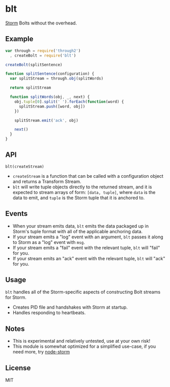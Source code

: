 # blt

[Storm](https://storm.apache.org/) Bolts without the overhead.

## Example

```javascript
var through = require('through2')
  , createBolt = require('blt')

createBolt(splitSentence)

function splitSentence(configuration) {
  var splitStream = through.obj(splitWords)

  return splitStream

  function splitWords(obj, _, next) {
    obj.tuple[0].split(' ').forEach(function(word) {
      splitStream.push([word, obj])
    })

    splitStream.emit('ack', obj)

    next()
  }
}
```

## API

`blt(createStream)`

* `createStream` is a function that can be called with a configuration object
  and returns a Transform Stream.
* `blt` will write tuple objects directly to the returned stream, and it is
  expected to stream arrays of form: `[data, tuple]`, where `data` is the data
  to emit, and `tuple` is the Storm tuple that it is anchored to.

## Events

* When your stream emits data, `blt` emits the data packaged up in Storm's tuple
  format with all of the applicable anchoring data.
* If your stream emits a "log" event with an argument, `blt` passes it along to
  Storm as a "log" event with `msg`.
* If your stream emits a "fail" event with the relevant tuple, `blt` will "fail"
  for you.
* If your stream emits an "ack" event with the relevant tuple, `blt` will "ack"
  for you.

## Usage

`blt` handles all of the Storm-specific aspects of constructing Bolt streams for
Storm.

* Creates PID file and handshakes with Storm at startup.
* Handles responding to heartbeats.

## Notes

* This is experimental and relatively untested, use at your own risk!
* This module is somewhat optimized for a simplified use-case, if you need more,
  try [node-storm](http://npm.im/node-storm)

## License

MIT

